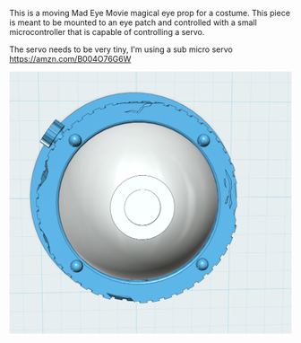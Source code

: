 This is a moving Mad Eye Movie magical eye prop for a costume.  This piece is meant to be mounted to an eye patch and controlled 
with a small microcontroller that is capable of controlling a servo. 

The servo needs to be very tiny, I'm using a sub micro servo https://amzn.com/B004O76G6W

![Mad Eye](https://github.com/InventorForgeMakerspace/3dFiles/blob/master/Mad_Eye_Moody_Eye/MadEye.PNG "Mad Eye Moody")

